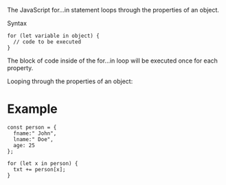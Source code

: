 The JavaScript for...in statement loops through the properties of an object.

Syntax
```
for (let variable in object) {
  // code to be executed
}
```

The block of code inside of the for...in loop will be executed once for each property.

Looping through the properties of an object:

# Example

```
const person = {
  fname:" John",
  lname:" Doe",
  age: 25
};

for (let x in person) {
  txt += person[x];
}
```
